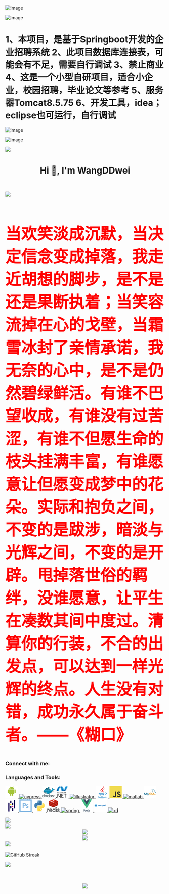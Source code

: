 ![image](https://github.com/Wangdewei1/Wangdewei1/blob/master/Wangdewei1/src=http___cdn.duitang.com_uploads_item_201611_04_20161104104713_KrYQT.gif&refer=http___cdn.duitang.gif)


![image](https://github.com/Wangdewei1/Wangdewei1/blob/master/Wangdewei1/src=http___cdn.duitang.com_uploads_item_201611_04_20161104104713_KrYQT.gif&refer=http___cdn.duitang.png)


<h1>
1、本项目，是基于Springboot开发的企业招聘系统
2、此项目数据库连接表，可能会有不足，需要自行调试
3、禁止商业
4、这是一个小型自研项目，适合小企业，校园招聘，毕业论文等参考
5、服务器Tomcat8.5.75
6、开发工具，idea；eclipse也可运行，自行调试
</h1>

![image](https://github.com/Wangdewei1/Wangdewei1/blob/master/Wangdewei1/src=http___c-ssl.duitang.com_uploads_item_201704_04_20170404170235_wEQf8.thumb.400_0.gif&refer=http___c-ssl.duitang.png)


![image](https://github.com/Wangdewei1/Wangdewei1/blob/master/Wangdewei1/src=http___c-ssl.duitang.com_uploads_item_201704_04_20170404170235_wEQf8.thumb.400_0.gif&refer=http___c-ssl.duitang.gif)

![](https://https://img.shields.io/badge/%E5%86%99%E4%BD%9C%E5%B7%A5%E5%85%B7-Typora-red)

<h1 align="center">Hi 👋, I'm WangDDwei</h1>
<h1 align="left"> <img src="https://readme-typing-svg.herokuapp.com/?lines=想要快速成为Java大佬，正在努力！&center=true&size=27"> </h1>
<h3 align="left" style="color:red ; font-size:50px">当欢笑淡成沉默，当决定信念变成掉落，我走近胡想的脚步，是不是还是果断执着；当笑容流掉在心的戈壁，当霜雪冰封了亲情承诺，我无奈的心中，是不是仍然碧绿鲜活。有谁不巴望收成，有谁没有过苦涩，有谁不但愿生命的枝头挂满丰富，有谁愿意让但愿变成梦中的花朵。实际和抱负之间，不变的是跋涉，暗淡与光辉之间，不变的是开辟。甩掉落世俗的羁绊，没谁愿意，让平生在凑数其间中度过。清算你的行装，不合的出发点，可以达到一样光辉的终点。人生没有对错，成功永久属于奋斗者。——《糊口》</h3>

<h3 align="left">Connect with me:</h3>
<p align="left">
</p>

<h3 align="left">Languages and Tools:</h3>
<p align="left"> <a href="https://developer.android.com" target="_blank" rel="noreferrer"> <img src="https://raw.githubusercontent.com/devicons/devicon/master/icons/android/android-original-wordmark.svg" alt="android" width="40" height="40"/> </a> <a href="https://www.cypress.io" target="_blank" rel="noreferrer"> <img src="https://raw.githubusercontent.com/simple-icons/simple-icons/6e46ec1fc23b60c8fd0d2f2ff46db82e16dbd75f/icons/cypress.svg" alt="cypress" width="40" height="40"/> </a> <a href="https://www.docker.com/" target="_blank" rel="noreferrer"> <img src="https://raw.githubusercontent.com/devicons/devicon/master/icons/docker/docker-original-wordmark.svg" alt="docker" width="40" height="40"/> </a> <a href="https://dotnet.microsoft.com/" target="_blank" rel="noreferrer"> <img src="https://raw.githubusercontent.com/devicons/devicon/master/icons/dot-net/dot-net-original-wordmark.svg" alt="dotnet" width="40" height="40"/> </a> <a href="https://www.adobe.com/in/products/illustrator.html" target="_blank" rel="noreferrer"> <img src="https://www.vectorlogo.zone/logos/adobe_illustrator/adobe_illustrator-icon.svg" alt="illustrator" width="40" height="40"/> </a> <a href="https://www.java.com" target="_blank" rel="noreferrer"> <img src="https://raw.githubusercontent.com/devicons/devicon/master/icons/java/java-original.svg" alt="java" width="40" height="40"/> </a> <a href="https://developer.mozilla.org/en-US/docs/Web/JavaScript" target="_blank" rel="noreferrer"> <img src="https://raw.githubusercontent.com/devicons/devicon/master/icons/javascript/javascript-original.svg" alt="javascript" width="40" height="40"/> </a> <a href="https://www.mathworks.com/" target="_blank" rel="noreferrer"> <img src="https://upload.wikimedia.org/wikipedia/commons/2/21/Matlab_Logo.png" alt="matlab" width="40" height="40"/> </a> <a href="https://www.mysql.com/" target="_blank" rel="noreferrer"> <img src="https://raw.githubusercontent.com/devicons/devicon/master/icons/mysql/mysql-original-wordmark.svg" alt="mysql" width="40" height="40"/> </a> <a href="https://pandas.pydata.org/" target="_blank" rel="noreferrer"> <img src="https://raw.githubusercontent.com/devicons/devicon/2ae2a900d2f041da66e950e4d48052658d850630/icons/pandas/pandas-original.svg" alt="pandas" width="40" height="40"/> </a> <a href="https://www.photoshop.com/en" target="_blank" rel="noreferrer"> <img src="https://raw.githubusercontent.com/devicons/devicon/master/icons/photoshop/photoshop-line.svg" alt="photoshop" width="40" height="40"/> </a> <a href="https://www.python.org" target="_blank" rel="noreferrer"> <img src="https://raw.githubusercontent.com/devicons/devicon/master/icons/python/python-original.svg" alt="python" width="40" height="40"/> </a> <a href="https://redis.io" target="_blank" rel="noreferrer"> <img src="https://raw.githubusercontent.com/devicons/devicon/master/icons/redis/redis-original-wordmark.svg" alt="redis" width="40" height="40"/> </a> <a href="https://spring.io/" target="_blank" rel="noreferrer"> <img src="https://www.vectorlogo.zone/logos/springio/springio-icon.svg" alt="spring" width="40" height="40"/> </a> <a href="https://vuejs.org/" target="_blank" rel="noreferrer"> <img src="https://raw.githubusercontent.com/devicons/devicon/master/icons/vuejs/vuejs-original-wordmark.svg" alt="vuejs" width="40" height="40"/> </a> <a href="https://webpack.js.org" target="_blank" rel="noreferrer"> <img src="https://raw.githubusercontent.com/devicons/devicon/d00d0969292a6569d45b06d3f350f463a0107b0d/icons/webpack/webpack-original-wordmark.svg" alt="webpack" width="40" height="40"/> </a> <a href="https://www.adobe.com/products/xd.html" target="_blank" rel="noreferrer"> <img src="https://cdn.worldvectorlogo.com/logos/adobe-xd.svg" alt="xd" width="40" height="40"/> </a> </p>


<div>
  <img height="137px" src="https://github-readme-stats.vercel.app/api?username=Wangdewei1&hide_title=true&hide_border=true&show_icons=trueline_height=21&text_color=000&icon_color=000&bg_color=0,ea6161,ffc64d,fffc4d,52fa5a&theme=graywhite" />
</div>

<div> <img src="https://metrics.lecoq.io/Wangdewei1?template=classic&config.timezone=Asia%2FShanghai"> </div>

<div align="center"> <img src="https://github-profile-trophy.vercel.app/?username=Wangdewei1&theme=onedark"> </div>

<div align="center"> <img src="https://visitor-badge.glitch.me/badge?page_id=Wangdewei1&left_color=green&right_color=red"> </div>

<img src="https://activity-graph.herokuapp.com/graph?username=Wangdewei1&theme=dracula">

[![GitHub Streak](https://github-readme-streak-stats.herokuapp.com/?user=Wangdewei1&theme=dark)](https://git.io/streak-stats)

<div> <img src="https://stats.justsong.cn/api/csdn?id=Wangdewei1&theme=dark"> </div>

<h1 align="center"> <img src="https://readme-typing-svg.herokuapp.com/?lines=永不放弃是你梦想实现的秘诀！！！&center=true&size=27"> </h1>
